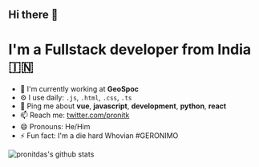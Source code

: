 ## Hi there 👋

# I'm a Fullstack developer from India 🇮🇳

- 🏢 I'm currently working at **GeoSpoc**
- ⚙️ I use daily: `.js`, `.html`, `.css`, `.ts`
- 💬 Ping me about **vue**, **javascript**, **development**, **python**, **react**
- 📫 Reach me: [twitter.com/pronitk](https://twitter.com/pronitk)
- 😄 Pronouns: He/Him
- ⚡️ Fun fact: I'm a die hard Whovian #GERONIMO

![pronitdas's github stats](https://github-readme-stats.vercel.app/api?username=pronitdas&show_icons=true)
